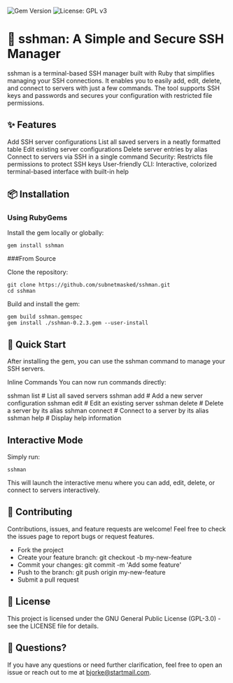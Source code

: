 ![Gem Version](https://badge.fury.io/rb/sshman.svg)
![License: GPL v3](https://img.shields.io/badge/License-GPLv3-blue.svg)

# 🚀 sshman: A Simple and Secure SSH Manager

sshman is a terminal-based SSH manager built with Ruby that simplifies managing your SSH connections. It enables you to easily add, edit, delete, and connect to servers with just a few commands. The tool supports SSH keys and passwords and secures your configuration with restricted file permissions.

## ✨ Features

Add SSH server configurations
List all saved servers in a neatly formatted table
Edit existing server configurations
Delete server entries by alias
Connect to servers via SSH in a single command
Security: Restricts file permissions to protect SSH keys
User-friendly CLI: Interactive, colorized terminal-based interface with built-in help

## 📦 Installation

### Using RubyGems
Install the gem locally or globally:

```shell
gem install sshman
```
###From Source

Clone the repository:

```shell
git clone https://github.com/subnetmasked/sshman.git
cd sshman
```
Build and install the gem:

```shell
gem build sshman.gemspec
gem install ./sshman-0.2.3.gem --user-install
```
## 🚀 Quick Start
After installing the gem, you can use the sshman command to manage your SSH servers.

Inline Commands
You can now run commands directly:

sshman list       # List all saved servers
sshman add        # Add a new server configuration
sshman edit       # Edit an existing server
sshman delete     # Delete a server by its alias
sshman connect    # Connect to a server by its alias
sshman help       # Display help information

## Interactive Mode
Simply run:
```shell
sshman
```

This will launch the interactive menu where you can add, edit, delete, or connect to servers interactively.

## 🤝 Contributing
Contributions, issues, and feature requests are welcome! Feel free to check the issues page to report bugs or request features.

- Fork the project
- Create your feature branch: git checkout -b my-new-feature
- Commit your changes: git commit -m 'Add some feature'
- Push to the branch: git push origin my-new-feature
- Submit a pull request
## 📄 License
This project is licensed under the GNU General Public License (GPL-3.0) - see the LICENSE file for details.

## 💬 Questions?
If you have any questions or need further clarification, feel free to open an issue or reach out to me at bjorke@startmail.com.
